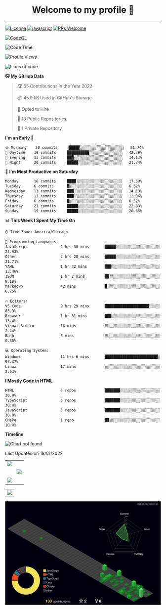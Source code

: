 <!-- <p align="center">
	<img src="https://github-readme-stats.vercel.app/api/pin/?username=mark-gutenberger&repo=mark-gutenberger" />
</p> -->
<br>
<h1 align="center">Welcome to my profile 👋</h1>
<hr>

[badges]: # (start)
<!-- Please keep comment here to allow auto update -->
[![License](https://img.shields.io/github/license/mark-gutenberger/mark-gutenberger)](/blob/master/LICENSE)
[![javascript](https://img.shields.io/badge/language-JavaScript-yellow.svg)](https://www.javascript.com)
[![PRs Welcome](https://img.shields.io/badge/PRs-Welcome-brightgreen.svg)](/pulls)
<!-- badges:end -->

[![CodeQL](https://github.com/Mark-Gutenberger/mark-gutenberger/actions/workflows/codeql-analysis.yml/badge.svg)](https://github.com/Mark-Gutenberger/mark-gutenberger/actions/workflows/codeql-analysis.yml)

<!--START_SECTION:waka-->
![Code Time](http://img.shields.io/badge/Code%20Time-12%20hrs%2059%20mins-blue)

![Profile Views](http://img.shields.io/badge/Profile%20Views-284-blue)

![Lines of code](https://img.shields.io/badge/From%20Hello%20World%20I%27ve%20Written-25%20Thousand%20lines%20of%20code-blue)

**🐱 My GitHub Data** 

> 🏆 65 Contributions in the Year 2022
 > 
> 📦 45.0 kB Used in GitHub's Storage 
 > 
> 💼 Opted to Hire
 > 
> 📜 18 Public Repositories 
 > 
> 🔑 1 Private Repository 
 > 
**I'm an Early 🐤** 

```text
🌞 Morning    20 commits     █████░░░░░░░░░░░░░░░░░░░░   21.74% 
🌆 Daytime    39 commits     ██████████░░░░░░░░░░░░░░░   42.39% 
🌃 Evening    13 commits     ███░░░░░░░░░░░░░░░░░░░░░░   14.13% 
🌙 Night      20 commits     █████░░░░░░░░░░░░░░░░░░░░   21.74%

```
📅 **I'm Most Productive on Saturday** 

```text
Monday       16 commits     ████░░░░░░░░░░░░░░░░░░░░░   17.39% 
Tuesday      6 commits      █░░░░░░░░░░░░░░░░░░░░░░░░   6.52% 
Wednesday    13 commits     ███░░░░░░░░░░░░░░░░░░░░░░   14.13% 
Thursday     11 commits     ███░░░░░░░░░░░░░░░░░░░░░░   11.96% 
Friday       6 commits      █░░░░░░░░░░░░░░░░░░░░░░░░   6.52% 
Saturday     21 commits     █████░░░░░░░░░░░░░░░░░░░░   22.83% 
Sunday       19 commits     █████░░░░░░░░░░░░░░░░░░░░   20.65%

```


📊 **This Week I Spent My Time On** 

```text
⌚︎ Time Zone: America/Chicago

💬 Programming Languages: 
JavaScript               2 hrs 30 mins       █████░░░░░░░░░░░░░░░░░░░░   21.93% 
Other                    2 hrs 28 mins       █████░░░░░░░░░░░░░░░░░░░░   21.71% 
YAML                     1 hr 32 mins        ███░░░░░░░░░░░░░░░░░░░░░░   13.46% 
JSON                     1 hr 2 mins         ██░░░░░░░░░░░░░░░░░░░░░░░   9.18% 
Markdown                 42 mins             █░░░░░░░░░░░░░░░░░░░░░░░░   6.25%

🔥 Editors: 
VS Code                  9 hrs 29 mins       ████████████████████░░░░░   83.3% 
Browser                  1 hr 31 mins        ███░░░░░░░░░░░░░░░░░░░░░░   13.4% 
Visual Studio            16 mins             ░░░░░░░░░░░░░░░░░░░░░░░░░   2.44% 
Bash                     5 mins              ░░░░░░░░░░░░░░░░░░░░░░░░░   0.86%

💻 Operating System: 
Windows                  11 hrs 6 mins       ████████████████████████░   97.37% 
Linux                    17 mins             ░░░░░░░░░░░░░░░░░░░░░░░░░   2.63%

```

**I Mostly Code in HTML** 

```text
HTML                     3 repos             ███████░░░░░░░░░░░░░░░░░░   30.0% 
TypeScript               3 repos             ███████░░░░░░░░░░░░░░░░░░   30.0% 
JavaScript               3 repos             ███████░░░░░░░░░░░░░░░░░░   30.0% 
CMake                    1 repo              ██░░░░░░░░░░░░░░░░░░░░░░░   10.0%

```


**Timeline**

![Chart not found](https://raw.githubusercontent.com/Mark-Gutenberger/Mark-Gutenberger/master/charts/bar_graph.png) 


 Last Updated on 18/01/2022
<!--END_SECTION:waka-->

<center>
	<center>
		<table>
			<center>
				<tr>
					<center>
						<td>
							<center><img src="https://github-readme-stats.vercel.app/api?username=mark-gutenberger&theme=github_dark&show_icons=true" /></center>
							<br />
							<br />
							<center><img src="https://github-readme-streak-stats.herokuapp.com/?user=mark-gutenberger&theme=dark&show_icons=true" /></center>
						</td>
					</center>
					<center>
						<td>
							<center><img src="https://github-readme-stats.vercel.app/api/top-langs/?username=mark-gutenberger&theme=github_dark&langs_count=99" /></center>
						</td>
					</center>
				</tr>
			</center>
		</table>
	</center>
	<center>
		<table>
			<center>
				<tr>
					<center>
						<td>
							<center><img src="https://activity-graph.herokuapp.com/graph?username=mark-gutenberger&theme=react-dark" /></center>
						</td>
					</center>
				</tr>
			</center>
		</table>
	</center>

</center>
<img src="./profile-3d-contrib/profile-night-green.svg" alt="3d contrib graph"/>
